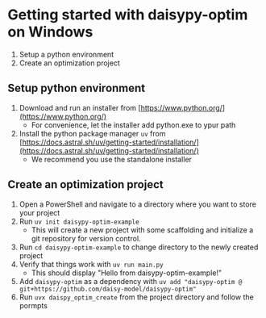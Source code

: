 # Getting started with daisypy-optim on Windows
1. Setup a python environment
2. Create an optimization project

## Setup python environment
1. Download and run an installer from [https://www.python.org/](https://www.python.org/)
    - For convenience, let the installer add python.exe to ypur path
2. Install the python package manager `uv` from [https://docs.astral.sh/uv/getting-started/installation/](https://docs.astral.sh/uv/getting-started/installation/)
    - We recommend you use the standalone installer

## Create an optimization project
1. Open a PowerShell and navigate to a directory where you want to store your project
2. Run `uv init daisypy-optim-example`
    - This will create a new project with some scaffolding and initialize a git repository for version control.
3. Run `cd daisypy-optim-example` to change directory to the newly created project
4. Verify that things work with `uv run main.py`
    - This should display "Hello from daisypy-optim-example!"
5. Add `daisypy-optim` as a dependency with `uv add "daisypy-optim @ git+https://github.com/daisy-model/daisypy-optim"`
6. Run `uvx daispy_optim_create` from the project directory and follow the pormpts